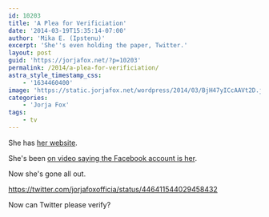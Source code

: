 ```yaml
---
id: 10203
title: 'A Plea for Verificiation'
date: '2014-03-19T15:35:14-07:00'
author: 'Mika E. (Ipstenu)'
excerpt: 'She''s even holding the paper, Twitter.'
layout: post
guid: 'https://jorjafox.net/?p=10203'
permalink: /2014/a-plea-for-verificiation/
astra_style_timestamp_css:
    - '1634460400'
image: 'https://static.jorjafox.net/wordpress/2014/03/BjH47yICcAAVt2D.jpg'
categories:
    - 'Jorja Fox'
tags:
    - tv
---
```


She has <a href="http://jorjafox.com">her website</a>.

She's been <a title="Yes, Jorja Is On Facebook" href="https://jorjafox.net/2012/yes-jorja-is-on-facebook/">on video saying the Facebook account is her</a>.

Now she's gone all out.

https://twitter.com/jorjafoxofficia/status/446411544029458432

Now can Twitter please verify?